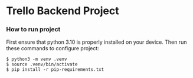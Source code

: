 # Trello Backend Project
### How to run project
First ensure that python 3.10 is properly installed on your device. Then run these commands to configure project:
```shell
$ python3 -m venv .venv
$ source .venv/bin/activate
$ pip install -r pip-requirements.txt
```